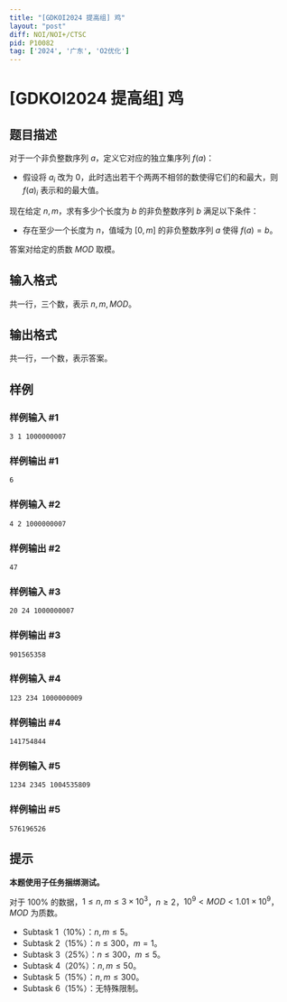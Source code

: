 ```yaml
---
title: "[GDKOI2024 提高组] 鸡"
layout: "post"
diff: NOI/NOI+/CTSC
pid: P10082
tag: ['2024', '广东', 'O2优化']
---
```

# [GDKOI2024 提高组] 鸡
## 题目描述

对于一个非负整数序列 $a$，定义它对应的独立集序列 $f(a)$：

- 假设将 $a_i$ 改为 $0$，此时选出若干个两两不相邻的数使得它们的和最大，则 $f(a)_i$ 表示和的最大值。

现在给定 $n, m$，求有多少个长度为 $b$ 的非负整数序列 $b$ 满足以下条件：

- 存在至少一个长度为 $n$，值域为 $[0, m]$ 的非负整数序列 $a$ 使得 $f(a) = b$。

答案对给定的质数 $\textit{MOD}$ 取模。
## 输入格式

共一行，三个数，表示 $n, m, \textit{MOD}$。
## 输出格式

共一行，一个数，表示答案。

## 样例

### 样例输入 #1
```
3 1 1000000007
```
### 样例输出 #1
```
6
```
### 样例输入 #2
```
4 2 1000000007
```
### 样例输出 #2
```
47
```
### 样例输入 #3
```
20 24 1000000007
```
### 样例输出 #3
```
901565358
```
### 样例输入 #4
```
123 234 1000000009
```
### 样例输出 #4
```
141754844
```
### 样例输入 #5
```
1234 2345 1004535809
```
### 样例输出 #5
```
576196526
```
## 提示

**本题使用子任务捆绑测试。**

对于 $100\%$ 的数据，$1 \leq n, m \leq 3 \times 10^3$，$n \geq 2$，$10^9 < \textit{MOD} < 1.01 \times 10^9$，$\textit{MOD}$ 为质数。

- Subtask 1（10%）：$n, m \leq 5$。
- Subtask 2（15%）：$n \leq 300$，$m = 1$。
- Subtask 3（25%）：$n \leq 300$，$m ≤ 5$。
- Subtask 4（20%）：$n, m \leq 50$。
- Subtask 5（15%）：$n, m \leq 300$。
- Subtask 6（15%）：无特殊限制。

